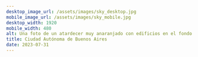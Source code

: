 ```yaml
---
desktop_image_url: /assets/images/sky_desktop.jpg
mobile_image_url: /assets/images/sky_mobile.jpg
desktop_width: 1920
mobile_width: 480
alt: Una foto de un atardecer muy anaranjado con edificios en el fondo
title: Ciudad Autónoma de Buenos Aires
date: 2023-07-31
---
```

